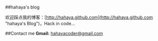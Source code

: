 ##hahaya's blog

欢迎踩点我的博客：[http://hahaya.github.com](http://hahaya.github.com "hahaya's Blog")，Hack in code...


##Contact me
__Gmail:__ [hahayacoder@gmail.com](mailto:hahayacoder@gmail.com)




